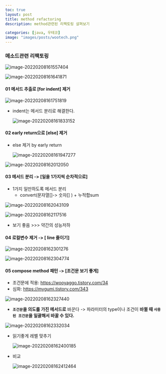 ```yaml
---
toc: true
layout: post
title: method refactoring
description: method관련된 리팩토링 살펴보기

categories: [java, 우테코]
image: "images/posts/wootech.png"
---
```


### 메소드관련 리팩토링





![image-20220208161557404](https://raw.githubusercontent.com/is3js/screenshots/main/image-20220208161557404.png)



![image-20220208161641871](https://raw.githubusercontent.com/is3js/screenshots/main/image-20220208161641871.png)



#### 01 메서드 추출로 [for indent] 제거

![image-20220208161751819](https://raw.githubusercontent.com/is3js/screenshots/main/image-20220208161751819.png)





- indent는 메서드 분리로 해결한다.

    ![image-20220208161833152](https://raw.githubusercontent.com/is3js/screenshots/main/image-20220208161833152.png)

    

#### 02 early return으로 [else] 제거

- else 제거 by early return

    ![image-20220208161947277](https://raw.githubusercontent.com/is3js/screenshots/main/image-20220208161947277.png)

![image-20220208162012050](https://raw.githubusercontent.com/is3js/screenshots/main/image-20220208162012050.png)



#### 03 메서드 분리 -> [일을 1가지씩 순차적으로]

- 1가지 일만하도록 메서드 분리
    - convert(문자열[]-> 숫자[] )  +  누적합sum

![image-20220208162043109](https://raw.githubusercontent.com/is3js/screenshots/main/image-20220208162043109.png)

![image-20220208162117516](https://raw.githubusercontent.com/is3js/screenshots/main/image-20220208162117516.png)



- 보기 좋음 >>> 약간의 성능저하



#### 04 로컬변수 제거 -> [ line 줄이기]



![image-20220208162301276](https://raw.githubusercontent.com/is3js/screenshots/main/image-20220208162301276.png)

![image-20220208162304774](https://raw.githubusercontent.com/is3js/screenshots/main/image-20220208162304774.png)





#### 05 compose method 패턴 -> [조건문 보기 좋게]

- 조건문에 적용: https://wooyaggo.tistory.com/34
- 심화: https://mygumi.tistory.com/343

![image-20220208162327440](https://raw.githubusercontent.com/is3js/screenshots/main/image-20220208162327440.png)

- **`조건문`을 의도를 가진 메서드로** 바꾼다 -> 파라미터의 type이나 조건이 **바뀔 때 `사용된 조건문`을 일괄해서 바꿀 수 있다.**

![image-20220208162332034](https://raw.githubusercontent.com/is3js/screenshots/main/image-20220208162332034.png)



- 읽기좋게 레벨 맞추기

    ![image-20220208162400185](https://raw.githubusercontent.com/is3js/screenshots/main/image-20220208162400185.png)









- 비교


    ![image-20220208162412464](https://raw.githubusercontent.com/is3js/screenshots/main/image-20220208162412464.png)


